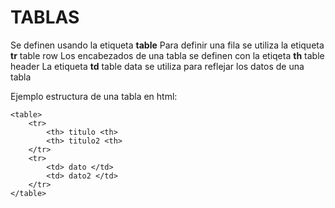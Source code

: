 ﻿# TABLAS 
Se definen usando la etiqueta **table**
Para definir una fila se utiliza la etiqueta **tr** table row
Los encabezados de una tabla se definen con la etiqeta **th** table header
La etiqueta **td** table data se utiliza para reflejar los datos de una tabla
	
Ejemplo estructura de una tabla en html:

	<table>
		<tr>
			<th> titulo <th>
			<th> titulo2 <th>
		</tr>
		<tr>
			<td> dato </td>
			<td> dato2 </td>
		</tr>
	</table>
	
